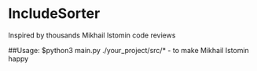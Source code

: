 # IncludeSorter
Inspired by thousands Mikhail Istomin code reviews 

##Usage:
$python3 main.py ./your_project/src/* - to make Mikhail Istomin happy
